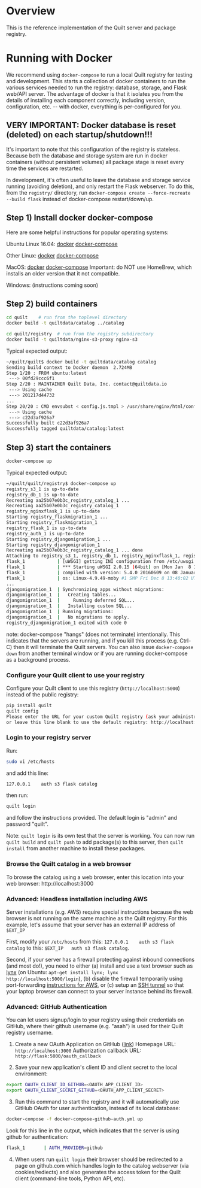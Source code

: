 # Overview

This is the reference implementation of the Quilt server and package registry.

# Running with Docker

We recommend using `docker-compose` to run a local Quilt registry for testing and development. This starts a collection of docker containers to run the various services needed to run the registry: database, storage, and Flask web/API server.  The advantage of docker is that it isolates you from the details of installing each component correctly, including version, configuration, etc. -- with docker, everything is per-configured for you.

## VERY IMPORTANT: Docker database is reset (deleted) on each startup/shutdown!!!

It's important to note that this configuration of the registry is stateless. Because both the database and storage system are run in docker containers (without persistent volumes) all package stage is reset every time the services are restarted.

In development, it's often useful to leave the database and storage service running (avoiding deletion), and only restart the Flask webserver.  To do this, from the ```registry/``` directory, run ```docker-compose create --force-recreate --build flask``` instead of docker-compose restart/down/up.

## Step 1) Install docker docker-compose

Here are some helpful instructions for popular operating systems:

Ubuntu Linux 16.04: [docker](https://www.digitalocean.com/community/tutorials/how-to-install-and-use-docker-on-ubuntu-16-04)  [docker-compose](https://docs.docker.com/compose/install/)

Other Linux: [docker](https://docs.docker.com/engine/installation/#server)  [docker-compose](https://docs.docker.com/compose/install/#prerequisites)

MacOS: [docker](https://docs.docker.com/docker-for-mac/install/)  [docker-compose](https://docs.docker.com/compose/install/)   Important: do NOT use HomeBrew, which installs an older version that it not compatible.

Windows: (instructions coming soon)


## Step 2) build containers

```bash
cd quilt    # run from the toplevel directory   
docker build -t quiltdata/catalog ../catalog

cd quilt/registry  # run from the registry subdirectory
docker build -t quiltdata/nginx-s3-proxy nginx-s3
```

Typical expected output:

```bash
~/quilt/quilt$ docker build -t quiltdata/catalog catalog
Sending build context to Docker daemon  2.724MB
Step 1/20 : FROM ubuntu:latest
 ---> 00fd29ccc6f1
Step 2/20 : MAINTAINER Quilt Data, Inc. contact@quiltdata.io
 ---> Using cache
 ---> 201217d44732
...
Step 20/20 : CMD envsubst < config.js.tmpl > /usr/share/nginx/html/config.js && exec nginx -g 'daemon off;'
 ---> Using cache
 ---> c22d3af926a7
Successfully built c22d3af926a7
Successfully tagged quiltdata/catalog:latest
```


## Step 3) start the containers

```bash
docker-compose up
```

Typical expected output:

```bash
~/quilt/quilt/registry$ docker-compose up
registry_s3_1 is up-to-date
registry_db_1 is up-to-date
Recreating aa25b07e0b3c_registry_catalog_1 ...
Recreating aa25b07e0b3c_registry_catalog_1
registry_nginxflask_1 is up-to-date
Starting registry_flaskmigration_1 ...
Starting registry_flaskmigration_1
registry_flask_1 is up-to-date
registry_auth_1 is up-to-date
Starting registry_djangomigration_1 ...
Starting registry_djangomigration_1
Recreating aa25b07e0b3c_registry_catalog_1 ... done
Attaching to registry_s3_1, registry_db_1, registry_nginxflask_1, registry_flask_1, registry_auth_1, registry_django_1, registry_djangomigration_1, registry_flaskmigration_1, registry_catalog_1
flask_1            | [uWSGI] getting INI configuration from /etc/uwsgi.ini
flask_1            | *** Starting uWSGI 2.0.15 (64bit) on [Mon Jan  8 19:31:46 2018] ***
flask_1            | compiled with version: 5.4.0 20160609 on 08 January 2018 17:19:07
flask_1            | os: Linux-4.9.49-moby #1 SMP Fri Dec 8 13:40:02 UTC 2017
...
djangomigration_1  | Synchronizing apps without migrations:
djangomigration_1  |   Creating tables...
djangomigration_1  |     Running deferred SQL...
djangomigration_1  |   Installing custom SQL...
djangomigration_1  | Running migrations:
djangomigration_1  |   No migrations to apply.
registry_djangomigration_1 exited with code 0
```

note: docker-compose "hangs" (does not terminate) intentionally.  This indicates that the servers are running, and if you kill this process (e.g. Ctrl-C) then it will terminate the Quilt servers.  You can also issue ```docker-compose down``` from another terminal window or if you are running docker-compose as a background process.

### Configure your Quilt client to use your registry

Configure your Quilt client to use this registry (```http://localhost:5000```) instead of the public registry:

```bash
pip install quilt
quilt config
Please enter the URL for your custom Quilt registry (ask your administrator),
or leave this line blank to use the default registry: http://localhost:5000
```

### Login to your registry server

Run:

```bash
sudo vi /etc/hosts
```

and add this line:

```bash
127.0.0.1    auth s3 flask catalog
```

then run:

```bash
quilt login
```

and follow the instructions provided.  The default login is "admin" and password "quilt".

Note: ```quilt login``` is its own test that the server is working.  You can now run ```quilt build``` and ```quilt push``` to add package(s) to this server, then ```quilt install``` from another machine to install these packages.

### Browse the Quilt catalog in a web browser

To browse the catalog using a web browser, enter this location into your web browser: http://localhost:3000

### Advanced: Headless installation including AWS

Server installations (e.g. AWS) require special instructions because the web browser is not running on the same machine as the Quilt registry.  For this example, let's assume that your server has an external IP address of ```$EXT_IP```

First, modify your ```/etc/hosts``` from this: ```127.0.0.1    auth s3 flask catalog``` to this: ```$EXT_IP   auth s3 flask catalog```.

Second, if your server has a firewall protecting against inbound connections (and most do!), you need to either (a) install and use a text browser such as [lynx](https://lynx.browser.org/) (on Ubuntu: ```apt-get install lynx; lynx http://localhost:5000/login```), (b) disable the firewall temporarily using port-forwarding [instructions for AWS](https://docs.aws.amazon.com/AWSEC2/latest/UserGuide/authorizing-access-to-an-instance.html), or (c) setup an [SSH tunnel](https://www.revsys.com/writings/quicktips/ssh-tunnel.html) so that your laptop browser can connect to your server instance behind its firewall.

### Advanced: GitHub Authentication

You can let users signup/login to your registry using their credentials on GitHub, where their github username (e.g. "asah") is used for their Quilt registry username.

1. Create a new OAuth Application on GitHub ([link](https://github.com/settings/applications/new))
Homepage URL: ```http://localhost:3000```
Authorization callback URL: ```http://flask:5000/oauth_callback```

2. Save your new application's client ID and client secret to the local environment:
```bash
export OAUTH_CLIENT_ID_GITHUB=<OAUTH_APP_CLIENT_ID>
export OAUTH_CLIENT_SECRET_GITHUB=<OAUTH_APP_CLIENT_SECRET>
```

3. Run this command to start the registry and it will automatically use GitHub OAuth for user authentication, instead of its local database:
```bash
docker-compose -f docker-compose-github-auth.yml up
```

Look for this line in the output, which indicates that the server is using github for authentication:
```bash
flask_1       | AUTH_PROVIDER=github
```

4. When users run ```quilt login``` their browser should be redirected to a page on github.com which handles login to the catalog webserver (via cookies/rediects) and also generates the access token for the Quilt client (command-line tools, Python API, etc).

<!--
[//]: # 
[//]: # 
[//]: # # Running directly (not with Docker)
[//]: # 
[//]: # If you are very careful, you can run Quilt directly in your host operating system.
[//]: # 
[//]: # ## Implementation
[//]: # * Flask
[//]: # * Postgres
[//]: # 
[//]: # ## Python support
[//]: # - 3.4
[//]: # - 3.5
[//]: # - 3.6
[//]: # 
[//]: # # Get Started
[//]: # ## Install
[//]: # 
[//]: # * Install and start Postgres
[//]: # * Create a `quilt` database:
[//]: # 
[//]: #         $ mysql -u root  # No password needed - yay MySQL.
[//]: #         > create database quilt;
[//]: # 
[//]: #   * Mac OS X & newer mysql versions: You may need to login to the database and set the root password to `''` to complete the above
[//]: # 
[//]: # * Create a virtual env
[//]: # * Install the server package and its dependencies:
[//]: # 
[//]: #         $ pip install -r requirements.txt
[//]: #         $ pip install -e .
[//]: # 
[//]: # * Add these to the env's `postactivate` script:
[//]: # 
[//]: #         export FLASK_APP=quilt_server
[//]: #         export FLASK_DEBUG=1
[//]: #         export QUILT_SERVER_CONFIG=dev_config.py
[//]: # 
[//]: #         # 1) Quilt auth:
[//]: #         # Get this one from the stage API app
[//]: #         # (https://quilt-heroku.herokuapp.com/admin/oauth2_provider/application/3/)
[//]: #         export OAUTH_CLIENT_SECRET_QUILT=...
[//]: # 
[//]: #         # 2) GitHub auth:
[//]: #         export AUTH_PROVIDER=github
[//]: #         # Get this one from the GitHub API app
[//]: #         # (https://github.com/settings/applications/594774)
[//]: #         export OAUTH_CLIENT_SECRET_GITHUB=...
[//]: # 
[//]: #         # Optional: set a Mixpanel token (for the "Debug" project)
[//]: #         export MIXPANEL_PROJECT_TOKEN=247b6756f3a8616f9369351b0e5e1fe9
[//]: # 
[//]: # * Activate the environment again - make sure the variables got set
[//]: # * Initialize the database tables:
[//]: # 
[//]: #         flask db upgrade
[//]: # * Set up a fake S3 server. Either:
[//]: #     * build a docker image from `nginx-s3/Dockerfile`, and run it with port 5001 exposed, or
[//]: #     * run `nginx` manually and add `nginx-s3/nginx-s3.conf` to the site configs.
[//]: # 
[//]: # ## Run Flask directly
[//]: # 
[//]: #     flask run
[//]: # ## Advanced: DB Migrations
[//]: # 
[//]: # Create a new migrations file:
[//]: # 
[//]: #     flask db migrate -m "[description of your changes]"
[//]: # 
[//]: # Edit the newly-created migrations file, `migrations/versions/[whatever].py`.
[//]: # 
[//]: # Apply the migration:
[//]: # 
[//]: #     flask db upgrade
[//]: # 
[//]: # Don't forget to add it to the repo:
[//]: # 
[//]: #     git add migrations/versions/[whatever].py
-->
